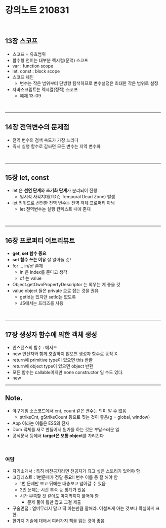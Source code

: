 # 강의노트 210831

<br>

## 13장 스코프

- 스코프 = 유효범위
- 함수형 언어는 대부분 렉시컬(문맥) 스코프
- var : function scope
- let, const : block scope
- 스코프 체인
  - 변수는 작은 범위부터 단방향 탐색하므로 변수설정은 최대한 작은 범위로 설정
- 자바스크립트는 렉시컬(정적) 스코프
  - 예제 13-09

<br>

---

## 14장 전역변수의 문제점

- 전역 변수의 검색 속도가 가장 느리다
- 즉시 실행 함수로 감싸면 모든 변수는 지역 변수화

<br>

---

## 15장 let, const

- let 은 **선언 단계**와 **초기화 단계**가 분리되어 진행
  - 일시적 사각지대(TDZ; Temporal Dead Zone) 발생
- let 키워드로 선언한 전역 변수는 전역 객체 프로퍼티 아님
  - let 전역변수는 실행 컨텍스트 내에 존재

<br>

---

## 16장 프로퍼티 어트리뷰트

- **get, set 함수 중요**
- **set 함수 쓰는 이유** 잘 알아둘 것!
- for ... in/of 존재
  - in 은 index를 준다고 생각
  - of 는 value
- Object.getOwnPropertyDescriptor 는 외우는 게 좋을 것
- value object 들은 private 으로 잡는 것을 권유
  - getId는 있지만 setId는 없도록
  - JS에서는 프리즈를 사용

<br>

---

## 17장 생성자 함수에 의한 객체 생성

- 인스턴스의 함수 : 메서드
- new 연산자와 함께 호출하지 않으면 생성자 함수로 동작 X
- return에 primitive type이 있으면 this 반환
- return에 object type이 있으면 object 반환
- 모든 함수는 callable이지만 none constructor 일 수도 있다.
- new

---

## Note.

- 야구게임 소스코드에서 cnt, count 같은 변수는 의미 알 수 없음
  - strikeCnt, gStrikeCount 등으로 짓는 것이 좋음(g = global, window)
- App 이라는 이름은 ES5의 잔재
- Dom 객체를 새로 만들어서 뭔가를 하는 것은 부담스러운 일
- 공식문서 등에서 **target은 보통 object**를 가리킨다

<br>

### 여담

- 자기소개서 : 특히 비전공자라면 전공자가 되고 싶은 스토리가 있어야 함
- 코딩테스트 : 1번문제가 정말 중요!! 변수 이름 등 잘 해야 함
  - 1번 문제만 보고 뒤에는 대충보고 넘어갈 수 있음
  - 2번 문제는 시간 부족 등 핑계가 있음
  - 시간 부족할 것 같아도 마지막까지 풀어야 함
    - 문제 풀이 틀만 잡고 그걸 제출
- 구술면접 : 얼버무리지 말고 딱 아는만큼 말해라. 어설프게 아는 것보다 확실하게 표현.
- 한가지 기술에 대해서 여러가지 책을 읽는 것이 좋음
